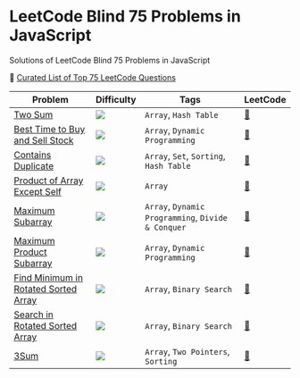 # LeetCode Blind 75 Problems in JavaScript

Solutions of LeetCode Blind 75 Problems in JavaScript

:goal_net: [Curated List of Top 75 LeetCode Questions](https://www.teamblind.com/post/New-Year-Gift---Curated-List-of-Top-75-LeetCode-Questions-to-Save-Your-Time-OaM1orEU)

| Problem                                                                           | Difficulty                                                | Tags                                               | LeetCode                                                                      |
| --------------------------------------------------------------------------------- | --------------------------------------------------------- | -------------------------------------------------- | ----------------------------------------------------------------------------- |
| [Two Sum](./two-sum.js)                                                           | <img src="https://img.shields.io/badge/-Easy-green" />    | `Array`, `Hash Table`                              | [:link:](https://leetcode.com/problems/two-sum/)                              |
| [Best Time to Buy and Sell Stock](./best-time-to-buy-and-sell-stock.js)           | <img src="https://img.shields.io/badge/-Easy-green" />    | `Array`, `Dynamic Programming`                     | [:link:](https://leetcode.com/problems/best-time-to-buy-and-sell-stock/)      |
| [Contains Duplicate](./contains-duplicate.js)                                     | <img src="https://img.shields.io/badge/-Easy-green" />    | `Array`, `Set`, `Sorting`, `Hash Table`            | [:link:](https://leetcode.com/problems/contains-duplicate/)                   |
| [Product of Array Except Self](./product-of-array-except-self.js)                 | <img src="https://img.shields.io/badge/-Medium-orange" /> | `Array`                                            | [:link:](https://leetcode.com/problems/product-of-array-except-self/)         |
| [Maximum Subarray](./maximum-subarray.js)                                         | <img src="https://img.shields.io/badge/-Easy-green" />    | `Array`, `Dynamic Programming`, `Divide & Conquer` | [:link:](https://leetcode.com/problems/maximum-subarray/)                     |
| [ Maximum Product Subarray](./maximum-product-subarray.js)                        | <img src="https://img.shields.io/badge/-Medium-orange" /> | `Array`, `Dynamic Programming`                     | [:link:](https://leetcode.com/problems/maximum-product-subarray/)             |
| [Find Minimum in Rotated Sorted Array](./find-minimum-in-rotated-sorted-array.js) | <img src="https://img.shields.io/badge/-Medium-orange" /> | `Array`, `Binary Search`                           | [:link:](https://leetcode.com/problems/find-minimum-in-rotated-sorted-array/) |
| [Search in Rotated Sorted Array](./search-in-rotated-sorted-array.js)             | <img src="https://img.shields.io/badge/-Medium-orange" /> | `Array`, `Binary Search`                           | [:link:](https://leetcode.com/problems/search-in-rotated-sorted-array/)       |
| [3Sum](./3sum.js)                                                                 | <img src="https://img.shields.io/badge/-Medium-orange" /> | `Array`, `Two Pointers`, `Sorting`                 | [:link:](https://leetcode.com/problems/3sum/)                                 |
